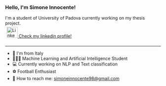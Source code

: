 ### Hello, I'm Simone Innocente!

I'm a student of University of Padova currently working on my thesis project.


<div id="badges">
    <a style="position:relative;bottom:10px;left:5px;" href="https://www.linkedin.com/in/simone-innocente-77a3071a7/">
    <img style="width: 35px;height: 35px;" src="https://upload.wikimedia.org/wikipedia/commons/thumb/c/ca/LinkedIn_logo_initials.png/800px-LinkedIn_logo_initials.png" alt="LinkedIn Badge"/>
  Check my linkedin profile!</a>
</div>

---

- 🏡 I'm from Italy
- 🧑🏻‍💻 Machine Learning and Artificial Intelligence Student
- 💻 Currently working on NLP and Text classification
- ⚽ Football Enthusiast
- 📨 How to reach me: <a href="mailto:simoneinnocente98@gmail.com>simoneinnocente98@gmail.com">simoneinnocente98@gmail.com</a>



<!---
- 👋 Hi, I’m @InnocenteSimone
- 👀 I’m interested in ...
- 🌱 I’m currently learning ...
- 💞️ I’m looking to collaborate on ...
- 📫 How to reach me ...

InnocenteSimone/InnocenteSimone is a ✨ special ✨ repository because its `README.md` (this file) appears on your GitHub profile.
You can click the Preview link to take a look at your changes.
--->
